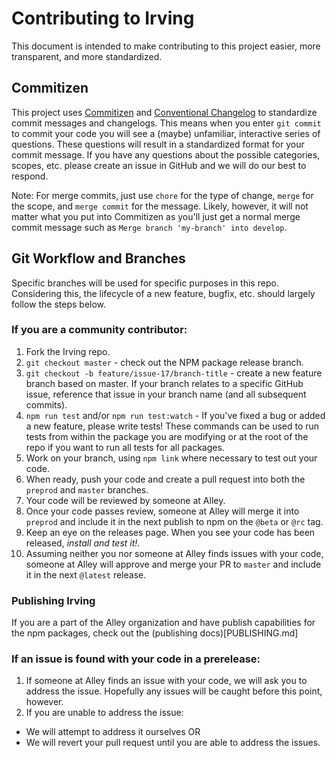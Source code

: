 # Contributing to Irving
This document is intended to make contributing to this project easier, more transparent, and more standardized.

## Commitizen
This project uses [Commitizen](https://github.com/commitizen/cz-cli) and [Conventional Changelog](https://github.com/conventional-changelog/conventional-changelog) to standardize commit messages and changelogs. This means when you enter `git commit` to commit your code you will see a (maybe) unfamiliar, interactive series of questions. These questions will result in a standardized format for your commit message. If you have any questions about the possible categories, scopes, etc. please create an issue in GitHub and we will do our best to respond.

Note: For merge commits, just use `chore` for the type of change, `merge` for the scope, and `merge commit` for the message. Likely, however, it will not matter what you put into Commitizen as you'll just get a normal merge commit message such as `Merge branch 'my-branch' into develop`.

## Git Workflow and Branches
Specific branches will be used for specific purposes in this repo. Considering this, the lifecycle of a new feature, bugfix, etc. should largely follow the steps below.

### If you are a community contributor:
1. Fork the Irving repo.
2. `git checkout master` - check out the NPM package release branch.
3. `git checkout -b feature/issue-17/branch-title` - create a new feature branch based on master. If your branch relates to a specific GitHub issue, reference that issue in your branch name (and all subsequent commits).
4. `npm run test` and/or `npm run test:watch` - If you've fixed a bug or added a new feature, please write tests! These commands can be used to run tests from within the package you are modifying or at the root of the repo if you want to run all tests for all packages.
5. Work on your branch, using `npm link` where necessary to test out your code.
6. When ready, push your code and create a pull request into both the `preprod` and `master` branches.
7. Your code will be reviewed by someone at Alley.
8. Once your code passes review, someone at Alley will merge it into `preprod` and include it in the next publish to npm on the `@beta` or `@rc` tag.
10. Keep an eye on the releases page. When you see your code has been released, _install and test it!_.
11. Assuming neither you nor someone at Alley finds issues with your code, someone at Alley will approve and merge your PR to `master` and include it in the next `@latest` release.

### Publishing Irving
If you are a part of the Alley organization and have publish capabilities for the npm packages, check out the (publishing docs)[PUBLISHING.md]

### If an issue is found with your code in a prerelease:
1. If someone at Alley finds an issue with your code, we will ask you to address the issue. Hopefully any issues will be caught before this point, however.
2. If you are unable to address the issue:
* We will attempt to address it ourselves OR
* We will revert your pull request until you are able to address the issues.
